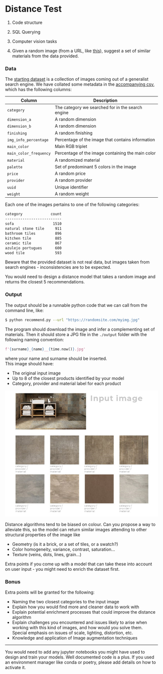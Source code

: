 Distance Test
===


1. Code structure
1. SQL Querying
1. Computer vision tasks

1. Given a random image (from a URL, like [this](https://4.bp.blogspot.com/-oyrLdls7rWE/UtVv0Bvt09I/AAAAAAAAAHQ/7BOrneNBaMs/s1600/Bathroom+Designs+2014+1.jpg)), suggest a set of similar materials from the data provided.

### Data

The [starting dataset](link) is a collection of images coming out of a generalist search engine. We have collated some metadata in the [accompanying csv](./assets/2011_material_info.csv), which has the following columns:

| Column | Description |
| ------ | ----------- |
| `category` | The category we searched for in the search engine |
| `dimension_a` | A random dimension |
| `dimension_b` | A random dimension |
| `finishing` | A random finishing |
| `img_info_percentage` | Percentage of the image that contains information |
| `main_color` | Main RGB triplet  |
| `main_color_frequency` | Percentage of the image containing the main color |
| `material` | A randomized material |
| `palette` | Set of predominant 5 colors in the image |
| `price` | A random price |
| `provider` | A random provider |
| `uuid` | Unique identifier |
| `weight` | A random weight |


Each one of the images pertains to one of the following categories: 

```
category             count
--------------------------
sofa                  1510
natural stone tile     911
bathroom tiles         896
kitchen tile           885
ceramic tile           867
azulejo portugues      600
wood tile              593
```

Beware that the provided dataset is not real data, but images taken from search engines - inconsistencies are to be expected.  

You would need to design a distance model that takes a random image and returns the closest 5 recommendations.

### Output
The output should be a runnable python code that we can call from the command line, like:
```bash
$ python recommend.py --url "https://randomsite.com/myimg.jpg"
```
The program should download the image and infer a complementing set of materials. Then it should store a JPG file in the `./output` folder with the following naming convention:
```python
f'{surname}_{name}__{time.now()}.jpg'
```
where your name and surname should be inserted.  
This image should have:
*   The original input image
*   Up to 8 of the closest products identified by your model
*   Category, provider and material label for each product

![dsitances](./assets/distance01.jpg)

Distance algorithms tend to be biased on colour. Can you propose a way to alleviate this, so the model can return similar images attending to other structural properties of the image like
*   Geometry (is it a brick, or a set of tiles, or a swatch?)
*   Color homogeneity, variance, contrast, saturation...
*   Texture (veins, dots, lines, grain...)

Extra points if you come up with a model that can take these into account on user input - you might need to enrich the dataset first. 

### Bonus
Extra points will be granted for the following:
*   Naming the two closest categories to the input image
*   Explain how you would find more and cleaner data to work with
*   Explain potential enrichment processes that could improve the distance algorithm
*   Explain challenges you encountered and issues likely to arise when working with this kind of images, and how would you solve them. Special emphasis on issues of scale, lighting, distortion, etc.
*   Knowledge and application of Image augmentation techniques

***
You would need to add any jupyter notebooks you might have used to design and train your models. Well documented code is a plus. If you used an environment manager like conda or poetry, please add details on how to activate it.